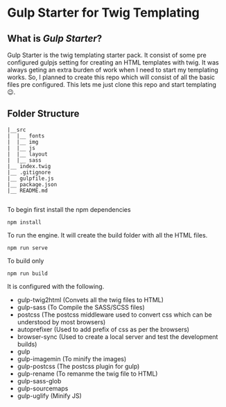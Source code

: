 # Gulp Starter for Twig Templating

## What is *Gulp Starter*?

Gulp Starter is the twig templating starter pack. It consist of some pre configured gulpjs setting for creating an HTML templates with twig. It was always geting an extra burden of work when I need to start my templating works. So, I planned to create this repo which will consist of all the basic files pre configured. This lets me just clone this repo and start templating 😉.

## Folder Structure 


```
|__src
|  |__ fonts
|  |__ img
|  |__ js
|  |__ layout
|  |__ sass
|__ index.twig
|__ .gitignore
|__ gulpfile.js
|__ package.json
|__ README.md


```


To begin first install the npm dependencies

```
npm install
```

To run the engine. It will create the build folder with all the HTML files.

```
npm run serve
```

To build only

```
npm run build
```

It is configured with the following.

- gulp-twig2html (Convets all the twig files to HTML)
- gulp-sass (To Compile the SASS/SCSS files)
- postcss (The postcss middleware used to convert css which can be understood by most browsers)
- autoprefixer (Used to add prefix of css as per the browsers)
- browser-sync (Used to create a local server and test the development builds)
- gulp
- gulp-imagemin (To minify the images)
- gulp-postcss (The postcss plugin for gulp)
- gulp-rename (To remanme the twig file to HTML)
- gulp-sass-glob
- gulp-sourcemaps
- gulp-uglify (Minify JS)
